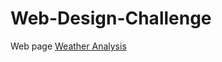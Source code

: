 # Web-Design-Challenge
Web page [Weather Analysis](https://krla20.github.io/Web-Design-Challenge/index.html)
